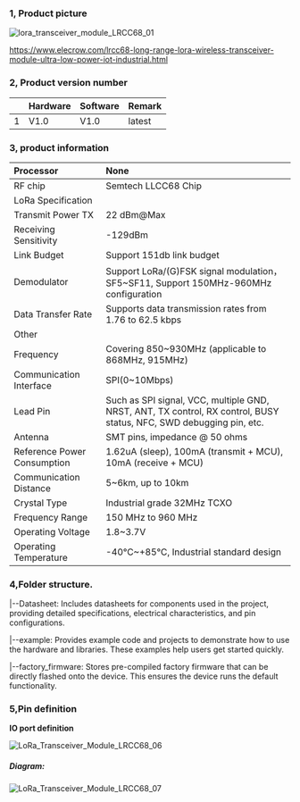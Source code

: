 ### 1, Product picture

![lora_transceiver_module_LRCC68_01](https://www.elecrow.com/pub/wiki/assets/images/LRCC68_Long-Range_LoRa_Wireless_Transceiver_Module_Ultra-Low_Power_IoTIndustrial/lora_transceiver_module_lrcc68_03.webp)

https://www.elecrow.com/lrcc68-long-range-lora-wireless-transceiver-module-ultra-low-power-iot-industrial.html



### 2, Product version number

|      | Hardware | Software | Remark |
| ---- | -------- | -------- | ------ |
| 1    | V1.0     | V1.0     | latest |

### 3, product information

| Processor                   | None                                                         |
| :-------------------------- | :----------------------------------------------------------- |
| RF chip                     | Semtech LLCC68 Chip                                          |
| LoRa Specification          |                                                              |
| Transmit Power TX           | 22 dBm@Max                                                   |
| Receiving Sensitivity       | -129dBm                                                      |
| Link Budget                 | Support 151db link budget                                    |
| Demodulator                 | Support LoRa/(G)FSK signal modulation，SF5~SF11, Support 150MHz-960MHz configuration |
| Data Transfer Rate          | Supports data transmission rates from 1.76 to 62.5 kbps      |
| Other                       |                                                              |
| Frequency                   | Covering 850~930MHz (applicable to 868MHz, 915MHz)           |
| Communication Interface     | SPI(0~10Mbps)                                                |
| Lead Pin                    | Such as SPI signal, VCC, multiple GND, NRST, ANT, TX control, RX control, BUSY status, NFC, SWD debugging pin, etc. |
| Antenna                     | SMT pins, impedance @ 50 ohms                                |
| Reference Power Consumption | 1.62uA (sleep), 100mA (transmit + MCU), 10mA (receive + MCU) |
| Communication Distance      | 5~6km, up to 10km                                            |
| Crystal Type                | Industrial grade 32MHz TCXO                                  |
| Frequency Range             | 150 MHz to 960 MHz                                           |
| Operating Voltage           | 1.8~3.7V                                                     |
| Operating Temperature       | -40℃~+85℃, Industrial standard design                        |

### 4,Folder structure.

|--Datasheet: Includes datasheets for components used in the project, providing detailed specifications, electrical characteristics, and pin configurations.

|--example: Provides example code and projects to demonstrate how to use the hardware and libraries. These examples help users get started quickly.

|--factory_firmware: Stores pre-compiled factory firmware that can be directly flashed onto the device. This ensures the device runs the default functionality.

### 5,Pin definition

**IO port definition**

![LoRa_Transceiver_Module_LRCC68_06](https://www.elecrow.com/pub/wiki/assets/images/LRCC68_Long-Range_LoRa_Wireless_Transceiver_Module_Ultra-Low_Power_IoTIndustrial/LoRa_Transceiver_Module_LRCC68_04.webp)

##### Diagram:

![LoRa_Transceiver_Module_LRCC68_07](https://www.elecrow.com/pub/wiki/assets/images/LRCC68_Long-Range_LoRa_Wireless_Transceiver_Module_Ultra-Low_Power_IoTIndustrial/LoRa_Transceiver_Module_LRCC68_06.webp)
